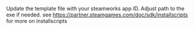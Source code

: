 Update the template file with your steamworks app ID.
Adjust path to the exe if needed.
see https://partner.steamgames.com/doc/sdk/installscripts for more on installscripts
